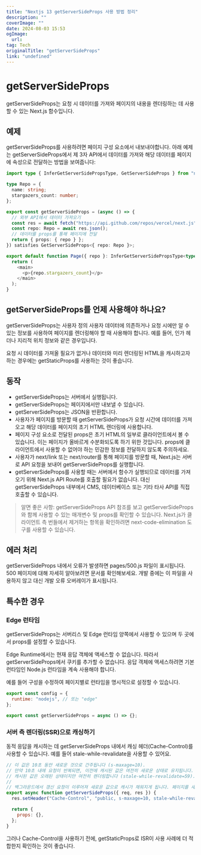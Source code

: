 ```yaml
---
title: "Nextjs 13 getServerSideProps 사용 방법 정리"
description: ""
coverImage: ""
date: 2024-08-03 15:53
ogImage: 
  url: 
tag: Tech
originalTitle: "getServerSideProps"
link: "undefined"
---
```




# getServerSideProps

getServerSideProps는 요청 시 데이터를 가져와 페이지의 내용을 렌더링하는 데 사용할 수 있는 Next.js 함수입니다.

## 예제

getServerSideProps를 사용하려면 페이지 구성 요소에서 내보내야합니다. 아래 예제는 getServerSideProps에서 제 3자 API에서 데이터를 가져와 해당 데이터를 페이지에 속성으로 전달하는 방법을 보여줍니다:

<div class="content-ad"></div>

```typescript
import type { InferGetServerSidePropsType, GetServerSideProps } from "next";

type Repo = {
  name: string;
  stargazers_count: number;
};

export const getServerSideProps = (async () => {
  // 외부 API에서 데이터 가져오기
  const res = await fetch("https://api.github.com/repos/vercel/next.js");
  const repo: Repo = await res.json();
  // 데이터를 props를 통해 페이지에 전달
  return { props: { repo } };
}) satisfies GetServerSideProps<{ repo: Repo }>;

export default function Page({ repo }: InferGetServerSidePropsType<typeof getServerSideProps>) {
  return (
    <main>
      <p>{repo.stargazers_count}</p>
    </main>
  );
}
```

## getServerSideProps를 언제 사용해야 하나요?

getServerSideProps는 사용자 정의 사용자 데이터에 의존하거나 요청 시에만 알 수 있는 정보를 사용하여 페이지를 렌더링해야 할 때 사용해야 합니다. 예를 들어, 인가 헤더나 지리적 위치 정보와 같은 경우입니다.

요청 시 데이터를 가져올 필요가 없거나 데이터와 미리 렌더링된 HTML을 캐시하고자 하는 경우에는 getStaticProps를 사용하는 것이 좋습니다.

<div class="content-ad"></div>

## 동작

- getServerSideProps는 서버에서 실행됩니다.
- getServerSideProps는 페이지에서만 내보낼 수 있습니다.
- getServerSideProps는 JSON을 반환합니다.
- 사용자가 페이지를 방문할 때 getServerSideProps가 요청 시간에 데이터를 가져오고 해당 데이터를 페이지의 초기 HTML 렌더링에 사용합니다.
- 페이지 구성 요소로 전달된 props은 초기 HTML의 일부로 클라이언트에서 볼 수 있습니다. 이는 페이지가 올바르게 수분화되도록 하기 위한 것입니다. props에 클라이언트에서 사용할 수 없어야 하는 민감한 정보를 전달하지 않도록 주의하세요.
- 사용자가 next/link 또는 next/router를 통해 페이지를 방문할 때, Next.js는 서버로 API 요청을 보내어 getServerSideProps를 실행합니다.
- getServerSideProps를 사용할 때는 서버에서 함수가 실행되므로 데이터를 가져오기 위해 Next.js API Route를 호출할 필요가 없습니다. 대신 getServerSideProps 내부에서 CMS, 데이터베이스 또는 기타 타사 API를 직접 호출할 수 있습니다.

> 알면 좋은 사항: getServerSideProps API 참조를 보고 getServerSideProps와 함께 사용할 수 있는 매개변수 및 props를 확인할 수 있습니다.
> Next.js가 클라이언트 측 번들에서 제거하는 항목을 확인하려면 next-code-elimination 도구를 사용할 수 있습니다.

## 에러 처리

<div class="content-ad"></div>

getServerSideProps 내에서 오류가 발생하면 pages/500.js 파일이 표시됩니다. 500 페이지에 대해 자세히 알아보려면 문서를 확인해보세요. 개발 중에는 이 파일을 사용하지 않고 대신 개발 오류 오버레이가 표시됩니다.

## 특수한 경우

### Edge 런타임

getServerSideProps는 서버리스 및 Edge 런타임 양쪽에서 사용할 수 있으며 두 곳에서 props를 설정할 수 있습니다.

<div class="content-ad"></div>

Edge Runtime에서는 현재 응답 객체에 액세스할 수 없습니다. 따라서 getServerSideProps에서 쿠키를 추가할 수 없습니다. 응답 객체에 액세스하려면 기본 런타임인 Node.js 런타임을 계속 사용해야 합니다.

예를 들어 구성을 수정하여 페이지별로 런타임을 명시적으로 설정할 수 있습니다.

```js
export const config = {
  runtime: "nodejs", // 또는 "edge"
};

export const getServerSideProps = async () => {};
```

### 서버 측 렌더링(SSR)으로 캐싱하기

<div class="content-ad"></div>

동적 응답을 캐시하는 데 getServerSideProps 내에서 캐싱 헤더(Cache-Control)를 사용할 수 있습니다. 예를 들어 stale-while-revalidate을 사용할 수 있어요.

```js
// 이 값은 10초 동안 새로운 것으로 간주됩니다 (s-maxage=10).
// 만약 10초 내에 요청이 반복되면, 이전에 캐시된 값은 여전히 새로운 상태로 유지됩니다. 59초 전에 요청을 반복하면,
// 캐시된 값은 오래된 상태이지만 여전히 렌더링합니다 (stale-while-revalidate=59).
//
// 백그라운드에서 갱신 요청이 이루어져 새로운 값으로 캐시가 채워지게 됩니다. 페이지를 새로고침하면 새 값을 볼 수 있습니다.
export async function getServerSideProps({ req, res }) {
  res.setHeader("Cache-Control", "public, s-maxage=10, stale-while-revalidate=59");

  return {
    props: {},
  };
}
```

그러나 Cache-Control을 사용하기 전에, getStaticProps로 ISR이 사용 사례에 더 적합한지 확인하는 것이 좋습니다.

<div class="content-ad"></div>
